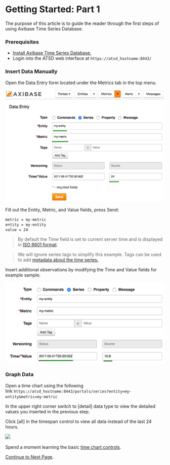 # Getting Started: Part 1

The purpose of this article is to guide the reader through the first steps of using Axibase Time Series Database.

### Prerequisites

* [Install Axibase Time Series Database.](../installation/README.md)
* Login into the ATSD web interface at `https://atsd_hostname:8443/`

### Insert Data Manually

Open the Data Entry form located under the Metrics tab in the top menu.

![](resources/data-entry.png)

Fill out the Entity, Metric, and Value fields, press Send:

```properties
metric = my-metric
entity = my-entity
value = 24
```

> By default the Time field is set to current server time and is displayed in [ISO 8601 format](https://en.wikipedia.org/wiki/ISO_8601).

> We will ignore series tags to simplify this example. Tags can be used to add [metadata about the time series.](https://axibase.com/products/axibase-time-series-database/data-model/)

Insert additional observations by modifying the Time and Value fields for example sample.

![](resources/data-entry-repeat.png)

### Graph Data

Open a time chart using the following link `https://atsd_hostname:8443/portals/series?entity=my-entity&metric=my-metric`

In the upper right corner switch to [detail] data type to view the detailed values you inserted in the previous step.

Click [all] in the timespan control to view all data instead of the last 24 hours.

![](http://axibase.com/wp-content/uploads/2015/06/hello_world_time_chart4.png)

Spend a moment learning the basic [time chart controls](http://axibase.com/products/axibase-time-series-database/visualization/widgets/time-chart/).

[Continue to Next Page](getting-started-2.md).
